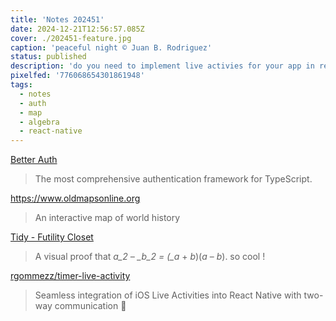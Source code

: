 ```yaml
---
title: 'Notes 202451'
date: 2024-12-21T12:56:57.085Z
cover: ./202451-feature.jpg
caption: 'peaceful night © Juan B. Rodriguez'
status: published
description: 'do you need to implement live activies for your app in react native, check out the article here'
pixelfed: '776068654301861948'
tags:
  - notes
  - auth
  - map
  - algebra
  - react-native
---
```


[Better Auth](https://www.better-auth.com/?ref=labnotes.org)

> The most comprehensive authentication framework for TypeScript.

<https://www.oldmapsonline.org>

> An interactive map of world history

[Tidy - Futility Closet](https://www.futilitycloset.com/2024/12/15/tidy-2/)

> A visual proof that *a_2 – _b_2 = (\_a* + *b*)(*a* – *b*). so cool !

[rgommezz/timer-live-activity](https://github.com/rgommezz/timer-live-activity)

> Seamless integration of iOS Live Activities into React Native with two-way communication 🎨

